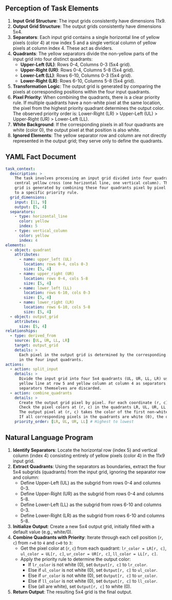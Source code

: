 ## Perception of Task Elements

1.  **Input Grid Structure**: The input grids consistently have dimensions 11x9.
2.  **Output Grid Structure**: The output grids consistently have dimensions 5x4.
3.  **Separators**: Each input grid contains a single horizontal line of yellow pixels (color 4) at row index 5 and a single vertical column of yellow pixels at column index 4. These act as dividers.
4.  **Quadrants**: The yellow separators divide the non-yellow parts of the input grid into four distinct quadrants:
    *   **Upper-Left (UL)**: Rows 0-4, Columns 0-3 (5x4 grid).
    *   **Upper-Right (UR)**: Rows 0-4, Columns 5-8 (5x4 grid).
    *   **Lower-Left (LL)**: Rows 6-10, Columns 0-3 (5x4 grid).
    *   **Lower-Right (LR)**: Rows 6-10, Columns 5-8 (5x4 grid).
5.  **Transformation Logic**: The output grid is generated by comparing the pixels at corresponding positions within the four input quadrants.
6.  **Pixel Priority**: When combining the quadrants, there is a clear priority rule. If multiple quadrants have a non-white pixel at the same location, the pixel from the highest priority quadrant determines the output color. The observed priority order is: Lower-Right (LR) > Upper-Left (UL) > Upper-Right (UR) > Lower-Left (LL).
7.  **White Background**: If the corresponding pixels in all four quadrants are white (color 0), the output pixel at that position is also white.
8.  **Ignored Elements**: The yellow separator row and column are not directly represented in the output grid; they serve only to define the quadrants.

## YAML Fact Document


```yaml
task_context:
  description: >
    The task involves processing an input grid divided into four quadrants by a
    central yellow cross (one horizontal line, one vertical column). The output
    grid is generated by combining these four quadrants pixel by pixel according
    to a specific priority rule.
  grid_dimensions:
    input: [11, 9]
    output: [5, 4]
  separators:
    - type: horizontal_line
      color: yellow
      index: 5
    - type: vertical_column
      color: yellow
      index: 4
elements:
  - object: quadrant
    attributes:
      - name: upper_left (UL)
        location: rows 0-4, cols 0-3
        size: [5, 4]
      - name: upper_right (UR)
        location: rows 0-4, cols 5-8
        size: [5, 4]
      - name: lower_left (LL)
        location: rows 6-10, cols 0-3
        size: [5, 4]
      - name: lower_right (LR)
        location: rows 6-10, cols 5-8
        size: [5, 4]
  - object: output_grid
    attributes:
      size: [5, 4]
relationships:
  - type: derived_from
    source: [UL, UR, LL, LR]
    target: output_grid
    details: >
      Each pixel in the output grid is determined by the corresponding pixel
      in the four input quadrants.
actions:
  - action: split_input
    details: >
      Divide the input grid into four 5x4 quadrants (UL, UR, LL, LR) using the
      yellow line at row 5 and yellow column at column 4 as separators. The
      separators themselves are discarded.
  - action: combine_quadrants
    details: >
      Create the output grid pixel by pixel. For each coordinate (r, c):
      Check the pixel colors at (r, c) in the quadrants LR, UL, UR, LL in that order.
      The output pixel at (r, c) takes the color of the first non-white pixel found.
      If all corresponding pixels in the quadrants are white (0), the output pixel is white (0).
    priority_order: [LR, UL, UR, LL] # Highest to lowest
```


## Natural Language Program

1.  **Identify Separators**: Locate the horizontal row (index 5) and vertical column (index 4) consisting entirely of yellow pixels (color 4) in the 11x9 input grid.
2.  **Extract Quadrants**: Using the separators as boundaries, extract the four 5x4 subgrids (quadrants) from the input grid, ignoring the separator row and column:
    *   Define Upper-Left (UL) as the subgrid from rows 0-4 and columns 0-3.
    *   Define Upper-Right (UR) as the subgrid from rows 0-4 and columns 5-8.
    *   Define Lower-Left (LL) as the subgrid from rows 6-10 and columns 0-3.
    *   Define Lower-Right (LR) as the subgrid from rows 6-10 and columns 5-8.
3.  **Initialize Output**: Create a new 5x4 output grid, initially filled with a default value (e.g., white/0).
4.  **Combine Quadrants with Priority**: Iterate through each cell position (`r`, `c`) from `r=0` to `4` and `c=0` to `3`:
    *   Get the pixel color at (`r`, `c`) from each quadrant: `lr_color = LR[r, c]`, `ul_color = UL[r, c]`, `ur_color = UR[r, c]`, `ll_color = LL[r, c]`.
    *   Apply the priority rule to determine the output color:
        *   If `lr_color` is not white (0), set `Output[r, c]` to `lr_color`.
        *   Else if `ul_color` is not white (0), set `Output[r, c]` to `ul_color`.
        *   Else if `ur_color` is not white (0), set `Output[r, c]` to `ur_color`.
        *   Else if `ll_color` is not white (0), set `Output[r, c]` to `ll_color`.
        *   Else (all are white), set `Output[r, c]` to white (0).
5.  **Return Output**: The resulting 5x4 grid is the final output.